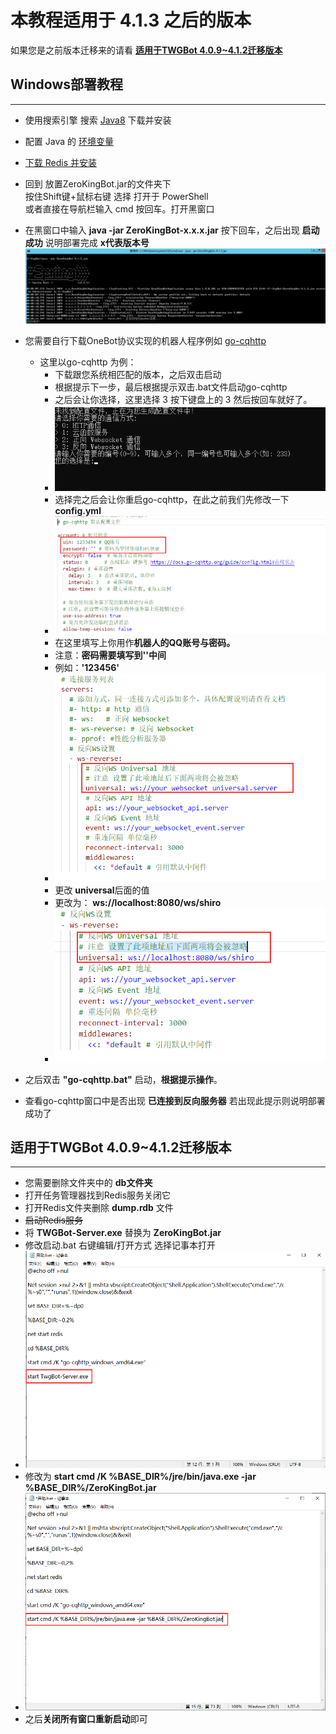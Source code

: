 # 本教程适用于 4.1.3 之后的版本
如果您是之前版本迁移来的请看 <a href="#update">**适用于TWGBot 4.0.9~4.1.2迁移版本**</a>
  
Windows部署教程
---
---
- 使用搜索引擎 搜索 [Java8](https://www.java.com/zh-CN/) 下载并安装
- 配置 Java 的 [环境变量](https://zhuanlan.zhihu.com/p/146558611)
- [下载 Redis 并安装](https://redis.com.cn/redis-installation.html)
- 回到 放置ZeroKingBot.jar的文件夹下 <br/>
  按住Shift键+鼠标右键 选择 打开于 PowerShell<br/>
  或者直接在导航栏输入 cmd 按回车。打开黑窗口
- 在黑窗口中输入 **java -jar ZeroKingBot-x.x.x.jar** 按下回车，之后出现 **启动成功** 说明部署完成 **x代表版本号**
  ![](../.github/image/winJar.png)

- 您需要自行下载OneBot协议实现的机器人程序例如 [go-cqhttp](https://github.com/Mrs4s/go-cqhttp/releases)
  - 这里以go-cqhttp 为例：
     - 下载跟您系统相匹配的版本，之后双击启动
     - 根据提示下一步，最后根据提示双击.bat文件启动go-cqhttp
     - 之后会让你选择，这里选择 3  按下键盘上的 3 然后按回车就好了。
     - ![](../.github/image/go-cqhttp-config.png)
     - 选择完之后会让你重启go-cqhttp，在此之前我们先修改一下 **config.yml**
     - ![](../.github/image/go-cqhttp-up.png)
     - 在这里填写上你用作**机器人的QQ账号与密码。**
     - 注意：**密码需要填写到''中间**
     - 例如：**'123456'**
     - ![](../.github/image/go-cqhttp-ws.png)
     - 更改 **universal**后面的值
     - 更改为： **ws://localhost:8080/ws/shiro**
     - ![](../.github/image/go-cqhttp-lows.png)
- 之后双击 **"go-cqhttp.bat"** 启动，**根据提示操作**。
- 查看go-cqhttp窗口中是否出现 **已连接到反向服务器** 若出现此提示则说明部署成功了




适用于TWGBot 4.0.9~4.1.2迁移版本
---
---
<p id="update"></p>

- 您需要删除文件夹中的 **db文件夹** 
- 打开任务管理器找到Redis服务关闭它
- 打开Redis文件夹删除 **dump.rdb** 文件
- ~~启动Redis服务~~ 
- 将 **TWGBot-Server.exe**  替换为 **ZeroKingBot.jar** 
- 修改启动.bat 右键编辑/打开方式 选择记事本打开
- ![](../.github/image/up.png)
- 修改为 **start cmd /K %BASE_DIR%/jre/bin/java.exe -jar %BASE_DIR%/ZeroKingBot.jar**
- ![](../.github/image/upd.png)
- 之后**关闭所有窗口重新启动**即可

